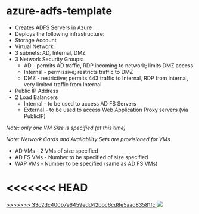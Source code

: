 # azure-adfs-template
* Creates ADFS Servers in Azure
* Deploys the following infrastructure:
 * Storage Account
 * Virtual Network
  * 3 subnets: AD, Internal, DMZ
  * 3 Network Security Groups:
    * AD - permits AD traffic, RDP incoming to network; limits DMZ access
    * Internal - permissive; restricts traffic to DMZ
    * DMZ - restrictive; permits 443 traffic to Internal, RDP from internal, very limited traffic from Internal
  * Public IP Address
  * 2 Load Balancers
    * Internal - to be used to access AD FS Servers
    * External - to be used to access Web Application Proxy servers (via PublicIP)
    
  _Note: only one VM Size is specified (at this time)_
  
  _Note: Network Cards and Availability Sets are provisioned for VMs_
  
  * AD VMs - 2 VMs of size specified
  * AD FS VMs - Number to be specified of size specified
  * WAP VMs - Number to be specified (same as AD FS VMs)
  
  
<<<<<<< HEAD
<a href="https://portal.azure.com/#create/Microsoft.Template/uri/https%3A%2F%2Fraw.githubusercontent.com%2Fnromyn%2Fazure-adfs-template%2Fmaster%2FTemplates%2FazureDeploy.json" target="_blank">
=======
<a href="https://portal.azure.com/#create/Microsoft.Template/uri/https%3A%2F%2Fraw.githubusercontent.com%2Fnromyn%2Fazure-adfs-template%2Fmaster%2FazureDeploy.json" target="_blank">
>>>>>>> 33c2dc400b7e6459edd42bbc6cd8e5aad83581fc
    <img src="http://azuredeploy.net/deploybutton.png"/>
</a>
